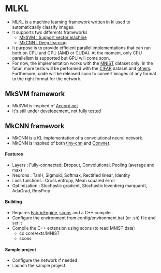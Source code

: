 # MLKL

- MLKL is a machine learning framework written in [kl](http://fabricengine.com/) used to automaticaally classify images. 
- It supports two differents frameworks 
	* [MkSVM : Support vector machine](#MkSVM-framework)
	* [MkCNN : Deep learning](#MkCNN-framework)
- It purpose is to provide efficient parallel implementations that can run both on CPU and GPU (AMD or CUDA). At the moment, only CPU parallelism is supported but GPU will come soon.
- For now, the implementation works with the [MNIST](http://yann.lecun.com/exdb/mnist/) dataset only. In the futur, more tests will be performed with the [CIFAR](http://www.cs.toronto.edu/~kriz/cifar.html) dataset and [others](http://rodrigob.github.io/are_we_there_yet/build/classification_datasets_results.html). Furthemore, code will be released soon to convert images of any format to the right format for the network.



## MkSVM framework
- MkSVM is inspired of [Accord.net](http://accord-framework.net/)
- It's still under developement, not fully tested
 



## MkCNN framework
- MkCNN is a KL implementation of a convolutional neural network.
- MkCNN is inspired of both [tiny-cnn](https://github.com/nyanp/tiny-cnn/wiki) and [Convnet](https://code.google.com/p/cuda-convnet/).

#### Features
- Layers : Fully-connected, Dropout, Convolutional, Pooling (average and max)
- Neurons : TanH, Sigmoid, Softmax, Rectified linear, Identity
- Loss functions : Cross entropy, Mean squared error
- Optimization : Stochastic gradient, Stochastic levenberg marquardt, AdaGrad, RmsProp


#### Building
* Requires [FabricEngine](http://fabricengine.com/get-fabric/), [scons](http://www.scons.org/) and a C++ compiler.
* Configure the environment from config/environment.bat (or .sh) file and set it
* Compile the C++ extension using scons (to read MNIST data) 
	* cd core/exts/MNIST 
	* scons 

#### Sample project
* Configure the network if needed
* Launch the sample project
 